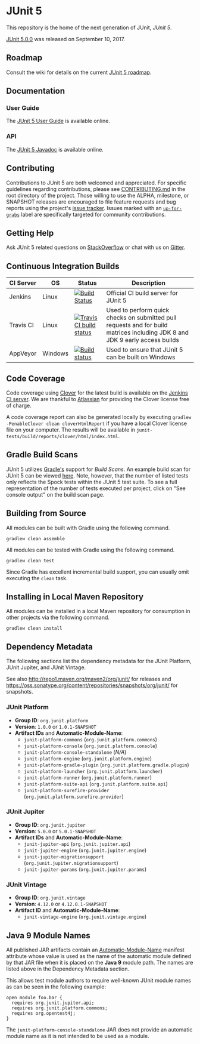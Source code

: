 # JUnit 5

This repository is the home of the next generation of JUnit, _JUnit 5_.

[JUnit 5.0.0](https://github.com/junit-team/junit5/releases/tag/r5.0.0)
was released on September 10, 2017.

## Roadmap

Consult the wiki for details on the current [JUnit 5 roadmap](https://github.com/junit-team/junit5/wiki/Roadmap).

## Documentation

### User Guide

The [JUnit 5 User Guide] is available online.

### API

The [JUnit 5 Javadoc] is available online.

## Contributing

Contributions to JUnit 5 are both welcomed and appreciated. For specific guidelines
regarding contributions, please see [CONTRIBUTING.md] in the root directory of the
project. Those willing to use the ALPHA, milestone, or SNAPSHOT releases are encouraged
to file feature requests and bug reports using the project's
[issue tracker](https://github.com/junit-team/junit5/issues). Issues marked with an
<a href="https://github.com/junit-team/junit5/issues?q=is%3Aissue+is%3Aopen+label%3Aup-for-grabs">`up-for-grabs`</a>
label are specifically targeted for community contributions.

## Getting Help
Ask JUnit 5 related questions on [StackOverflow] or chat with us on [Gitter].

## Continuous Integration Builds

| CI Server | OS      | Status | Description |
| --------- | ------- | ------ | ----------- |
| Jenkins   | Linux   | [![Build Status](https://junit.ci.cloudbees.com/job/JUnit5/badge/icon)](https://junit.ci.cloudbees.com/job/JUnit5) | Official CI build server for JUnit 5 |
| Travis CI | Linux   | [![Travis CI build status](https://travis-ci.org/junit-team/junit5.svg?branch=master)](https://travis-ci.org/junit-team/junit5) | Used to perform quick checks on submitted pull requests and for build matrices including JDK 8 and JDK 9 early access builds |
| AppVeyor  | Windows | [![Build status](https://ci.appveyor.com/api/projects/status/xv8wc8w9sr44ghc4/branch/master?svg=true)](https://ci.appveyor.com/project/marcphilipp/junit5/branch/master) | Used to ensure that JUnit 5 can be built on Windows |

## Code Coverage

Code coverage using [Clover] for the latest build is available on the [Jenkins CI server].
We are thankful to [Atlassian] for providing the Clover license free of charge.

A code coverage report can also be generated locally by executing
`gradlew -PenableClover clean cloverHtmlReport` if you have a local Clover license file
on your computer. The results will be available in
`junit-tests/build/reports/clover/html/index.html`.

## Gradle Build Scans

JUnit 5 utilizes [Gradle's](https://gradle.com/) support for _Build Scans_. An example
build scan for JUnit 5 can be viewed [here](https://scans.gradle.com/s/pgjgssca2kkli).
Note, however, that the number of listed tests only reflects the Spock tests within the
JUnit 5 test suite. To see a full representation of the number of tests executed per
project, click on "See console output" on the build scan page.

## Building from Source

All modules can be built with Gradle using the following command.

```
gradlew clean assemble
```

All modules can be tested with Gradle using the following command.

```
gradlew clean test
```

Since Gradle has excellent incremental build support, you can usually omit executing the `clean` task.

## Installing in Local Maven Repository

All modules can be installed in a local Maven repository for consumption in other projects via the following command.

```
gradlew clean install
```

## Dependency Metadata

The following sections list the dependency metadata for the JUnit Platform, JUnit
Jupiter, and JUnit Vintage.

See also <http://repo1.maven.org/maven2/org/junit/> for releases and <https://oss.sonatype.org/content/repositories/snapshots/org/junit/> for snapshots.

### JUnit Platform

- **Group ID**: `org.junit.platform`
- **Version**: `1.0.0` or `1.0.1-SNAPSHOT`
- **Artifact IDs** and **Automatic-Module-Name**:
  - `junit-platform-commons` (`org.junit.platform.commons`)
  - `junit-platform-console` (`org.junit.platform.console`)
  - `junit-platform-console-standalone` (*N/A*)
  - `junit-platform-engine` (`org.junit.platform.engine`)
  - `junit-platform-gradle-plugin` (`org.junit.platform.gradle.plugin`)
  - `junit-platform-launcher` (`org.junit.platform.launcher`)
  - `junit-platform-runner` (`org.junit.platform.runner`)
  - `junit-platform-suite-api` (`org.junit.platform.suite.api`)
  - `junit-platform-surefire-provider` (`org.junit.platform.surefire.provider`)

### JUnit Jupiter

- **Group ID**: `org.junit.jupiter`
- **Version**: `5.0.0` or `5.0.1-SNAPSHOT`
- **Artifact IDs** and **Automatic-Module-Name**:
  - `junit-jupiter-api` (`org.junit.jupiter.api`)
  - `junit-jupiter-engine` (`org.junit.jupiter.engine`)
  - `junit-jupiter-migrationsupport` (`org.junit.jupiter.migrationsupport`)
  - `junit-jupiter-params` (`org.junit.jupiter.params`)

### JUnit Vintage

- **Group ID**: `org.junit.vintage`
- **Version**: `4.12.0` or `4.12.0.1-SNAPSHOT`
- **Artifact ID** and **Automatic-Module-Name**:
  - `junit-vintage-engine` (`org.junit.vintage.engine`)

## Java 9 Module Names

All published JAR artifacts contain an [Automatic-Module-Name] manifest attribute
whose value is used as the name of the automatic module defined by that JAR file
when it is placed on the **Java 9** module path. The names are listed above in the
Dependency Metadata section.

This allows test module authors to require well-known JUnit module names as
can be seen in the following example:

```
open module foo.bar {
  requires org.junit.jupiter.api;
  requires org.junit.platform.commons;
  requires org.opentest4j;
}
```

The `junit-platform-console-standalone` JAR does not provide an automatic module name
as it is not intended to be used as a module.


[Atlassian]: https://www.atlassian.com/
[Automatic-Module-Name]: http://mail.openjdk.java.net/pipermail/jpms-spec-experts/2017-April/000667.html
[Clover]: https://www.atlassian.com/software/clover/
[CONTRIBUTING.md]: https://github.com/junit-team/junit5/blob/master/CONTRIBUTING.md
[Gitter]: https://gitter.im/junit-team/junit5
[Jenkins CI server]: https://junit.ci.cloudbees.com/job/JUnit5/lastSuccessfulBuild/clover-report/
[JUnit 5 Javadoc]: http://junit.org/junit5/docs/current/api/
[JUnit 5 User Guide]: http://junit.org/junit5/docs/current/user-guide/
[Prototype]: https://github.com/junit-team/junit5/wiki/Prototype
[StackOverflow]: https://stackoverflow.com/questions/tagged/junit5
[Twitter]: https://twitter.com/junitlambda
